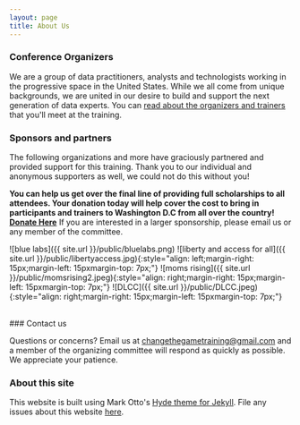 ```yaml
---
layout: page
title: About Us 
---
```


### Conference Organizers

We are a group of data practitioners, analysts and technologists working in the progressive space in the United States. While we all come from unique backgrounds, we are united in our desire to build and support the next generation of data experts. 
You can [read about the organizers and trainers](http://changethegame.io/trainers/) that you'll meet at the training. 

### Sponsors and partners
The following organizations and more have graciously partnered and provided support for this training. Thank you to our individual and anonymous supporters as well, we could not do this without you!

**You can help us get over the final line of providing full scholarships to all attendees. Your donation today will help cover the cost to bring in participants and trainers to Washington D.C from all over the country! [Donate Here](https://action.momsrising.org/donate/change_the_game/)** If you are interested in a larger sponsorship, please email us or any member of the committee.

![blue labs]({{ site.url }}/public/bluelabs.png)<style type="text/css">
.image-left {
  display: block;
  margin-left: auto;
  margin-right: auto;
  float: right;
}
</style>
![liberty and access for all]({{ site.url }}/public/libertyaccess.jpg){:style="align: left;margin-right: 15px;margin-left: 15pxmargin-top: 7px;"}
![moms rising]({{ site.url }}/public/momsrising2.jpeg){:style="align: right;margin-right: 15px;margin-left: 15pxmargin-top: 7px;"}
![DLCC]({{ site.url }}/public/DLCC.jpeg){:style="align: right;margin-right: 15px;margin-left: 15pxmargin-top: 7px;"}

<br>
### Contact us

Questions or concerns? Email us at changethegametraining@gmail.com and a member of the organizing committee will respond as quickly as possible. We appreciate your patience.

### About this site

This website is built using Mark Otto's [Hyde theme for Jekyll](https://github.com/poole/hyde). File any issues about this website [here](https://github.com/anniejw6/datatraining_site).
